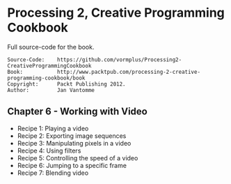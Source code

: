 # Processing 2, Creative Programming Cookbook

Full source-code for the book.

	Source-Code:    https://github.com/vormplus/Processing2-CreativeProgrammingCookbook
    Book:           http://www.packtpub.com/processing-2-creative-programming-cookbook/book
    Copyright:      Packt Publishing 2012.
	Author:         Jan Vantomme

## Chapter 6 - Working with Video

- Recipe 1: Playing a video
- Recipe 2: Exporting image sequences
- Recipe 3: Manipulating pixels in a video
- Recipe 4: Using filters
- Recipe 5: Controlling the speed of a video
- Recipe 6: Jumping to a specific frame
- Recipe 7: Blending video
